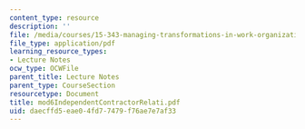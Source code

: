 ```yaml
---
content_type: resource
description: ''
file: /media/courses/15-343-managing-transformations-in-work-organizations-and-society-spring-2002/daecffd5eae04fd77479f76ae7e7af33_mod6IndependentContractorRelati.pdf
file_type: application/pdf
learning_resource_types:
- Lecture Notes
ocw_type: OCWFile
parent_title: Lecture Notes
parent_type: CourseSection
resourcetype: Document
title: mod6IndependentContractorRelati.pdf
uid: daecffd5-eae0-4fd7-7479-f76ae7e7af33
---
```

